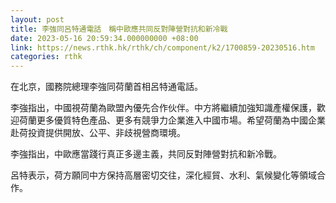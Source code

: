 ```yaml
---
layout: post
title: 李強同呂特通電話　稱中歐應共同反對陣營對抗和新冷戰
date: 2023-05-16 20:59:34.000000000 +08:00
link: https://news.rthk.hk/rthk/ch/component/k2/1700859-20230516.htm
categories: rthk
---
```


在北京，國務院總理李強同荷蘭首相呂特通電話。

李強指出，中國視荷蘭為歐盟內優先合作伙伴。中方將繼續加強知識產權保護，歡迎荷蘭更多優質特色產品、更多有競爭力企業進入中國市場。希望荷蘭為中國企業赴荷投資提供開放、公平、非歧視營商環境。

李強指出，中歐應當踐行真正多邊主義，共同反對陣營對抗和新冷戰。

呂特表示，荷方願同中方保持高層密切交往，深化經貿、水利、氣候變化等領域合作。
